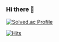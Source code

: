 ### Hi there 👋

[![Solved.ac Profile](http://mazassumnida.wtf/api/generate_badge?boj=kongdp)](https://solved.ac/kongdp)




[![Hits](https://hits.seeyoufarm.com/api/count/incr/badge.svg?url=https%3A%2F%2Fgithub.com%2FC5ng&count_bg=%2379C83D&title_bg=%23555555&icon=&icon_color=%23E7E7E7&title=hits&edge_flat=false)](https://hits.seeyoufarm.com)

<!--
**C5ng/C5ng** is a ✨ _special_ ✨ repository because its `README.md` (this file) appears on your GitHub profile.

Here are some ideas to get you started:

- 🔭 I’m currently working on ...
- 🌱 I’m currently learning ...
- 👯 I’m looking to collaborate on ...
- 🤔 I’m looking for help with ...
- 💬 Ask me about ...
- 📫 How to reach me: ...
- 😄 Pronouns: ...
- ⚡ Fun fact: ...
-->
